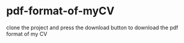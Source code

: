 # pdf-format-of-myCV
clone the project and press the download button to download the pdf format of my CV
